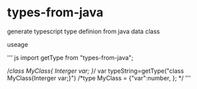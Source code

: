 # types-from-java
generate typescript type definion from java data class

useage

''' js
import getType from "types-from-java";

/*class MyClass{
Interger var;
}*/
var typeString=getType("class MyClass{Interger var;}")
/*type MyClass = {"var":number, }; */
'''